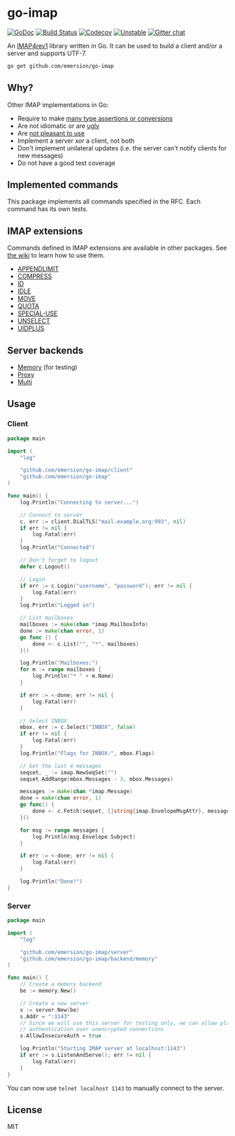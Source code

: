 # go-imap

[![GoDoc](https://godoc.org/github.com/emersion/go-imap?status.svg)](https://godoc.org/github.com/emersion/go-imap)
[![Build Status](https://travis-ci.org/emersion/go-imap.svg?branch=master)](https://travis-ci.org/emersion/go-imap)
[![Codecov](https://codecov.io/gh/emersion/go-imap/branch/master/graph/badge.svg)](https://codecov.io/gh/emersion/go-imap)
[![Unstable](https://img.shields.io/badge/stability-unstable-yellow.svg)](https://github.com/emersion/stability-badges#unstable)
[![Gitter chat](https://badges.gitter.im/goimap/Lobby.svg)](https://gitter.im/goimap/Lobby)

An [IMAP4rev1](https://tools.ietf.org/html/rfc3501) library written in Go. It
can be used to build a client and/or a server and supports UTF-7.

```bash
go get github.com/emersion/go-imap
```

## Why?

Other IMAP implementations in Go:
* Require to make [many type assertions or conversions](https://github.com/emersion/neutron/blob/ca635850e2223d6cfe818664ef901fa6e3c1d859/backend/imap/util.go#L110)
* Are not idiomatic or are [ugly](https://github.com/jordwest/imap-server/blob/master/conn/commands.go#L53)
* Are [not pleasant to use](https://github.com/emersion/neutron/blob/ca635850e2223d6cfe818664ef901fa6e3c1d859/backend/imap/messages.go#L228)
* Implement a server _xor_ a client, not both
* Don't implement unilateral updates (i.e. the server can't notify clients for
  new messages)
* Do not have a good test coverage

## Implemented commands

This package implements all commands specified in the RFC. Each command has its
own tests.

## IMAP extensions

Commands defined in IMAP extensions are available in other packages. See [the
wiki](https://github.com/emersion/go-imap/wiki/Using-extensions#using-client-extensions)
to learn how to use them.

* [APPENDLIMIT](https://github.com/emersion/go-imap-appendlimit)
* [COMPRESS](https://github.com/emersion/go-imap-compress)
* [ID](https://github.com/ProtonMail/go-imap-id)
* [IDLE](https://github.com/emersion/go-imap-idle)
* [MOVE](https://github.com/emersion/go-imap-move)
* [QUOTA](https://github.com/emersion/go-imap-quota)
* [SPECIAL-USE](https://github.com/emersion/go-imap-specialuse)
* [UNSELECT](https://github.com/emersion/go-imap-unselect)
* [UIDPLUS](https://github.com/emersion/go-imap-uidplus)

## Server backends

* [Memory](https://github.com/emersion/go-imap/tree/master/backend/memory) (for testing)
* [Proxy](https://github.com/emersion/go-imap-proxy)
* [Multi](https://github.com/emersion/go-imap-multi)

## Usage

### Client

```go
package main

import (
	"log"

	"github.com/emersion/go-imap/client"
	"github.com/emersion/go-imap"
)

func main() {
	log.Println("Connecting to server...")

	// Connect to server
	c, err := client.DialTLS("mail.example.org:993", nil)
	if err != nil {
		log.Fatal(err)
	}
	log.Println("Connected")

	// Don't forget to logout
	defer c.Logout()

	// Login
	if err := c.Login("username", "password"); err != nil {
		log.Fatal(err)
	}
	log.Println("Logged in")

	// List mailboxes
	mailboxes := make(chan *imap.MailboxInfo)
	done := make(chan error, 1)
	go func () {
		done <- c.List("", "*", mailboxes)
	}()

	log.Println("Mailboxes:")
	for m := range mailboxes {
		log.Println("* " + m.Name)
	}

	if err := <-done; err != nil {
		log.Fatal(err)
	}

	// Select INBOX
	mbox, err := c.Select("INBOX", false)
	if err != nil {
		log.Fatal(err)
	}
	log.Println("Flags for INBOX:", mbox.Flags)

	// Get the last 4 messages
	seqset, _ := imap.NewSeqSet("")
	seqset.AddRange(mbox.Messages - 3, mbox.Messages)

	messages := make(chan *imap.Message)
	done = make(chan error, 1)
	go func() {
		done <- c.Fetch(seqset, []string{imap.EnvelopeMsgAttr}, messages)
	}()

	for msg := range messages {
		log.Println(msg.Envelope.Subject)
	}

	if err := <-done; err != nil {
		log.Fatal(err)
	}

	log.Println("Done!")
}
```

### Server

```go
package main

import (
	"log"

	"github.com/emersion/go-imap/server"
	"github.com/emersion/go-imap/backend/memory"
)

func main() {
	// Create a memory backend
	be := memory.New()

	// Create a new server
	s := server.New(be)
	s.Addr = ":1143"
	// Since we will use this server for testing only, we can allow plain text
	// authentication over unencrypted connections
	s.AllowInsecureAuth = true

	log.Println("Starting IMAP server at localhost:1143")
	if err := s.ListenAndServe(); err != nil {
		log.Fatal(err)
	}
}
```

You can now use `telnet localhost 1143` to manually connect to the server.

## License

MIT
